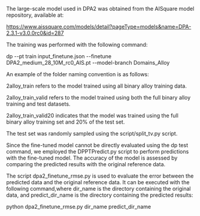 The large-scale model used in DPA2 was obtained from the AISquare model repository, available at:


https://www.aissquare.com/models/detail?pageType=models&name=DPA-2.3.1-v3.0.0rc0&id=287

The training was performed with the following command:


dp --pt train input_finetune.json --finetune DPA2_medium_28_10M_rc0_AIS.pt --model-branch Domains_Alloy

An example of the folder naming convention is as follows:


2alloy_train refers to the model trained using all binary alloy training data.


2alloy_train_valid refers to the model trained using both the full binary alloy training and test datasets.


2alloy_train_valid20 indicates that the model was trained using the full binary alloy training set and 20% of the test set.


The test set was randomly sampled using the script/split_tv.py script.

Since the fine-tuned model cannot be directly evaluated using the dp test command, we employed the DPPTPredict.py script to perform predictions with the fine-tuned model. The accuracy of the model is assessed by comparing the predicted results with the original reference data.

The script dpa2_finetune_rmse.py is used to evaluate the error between the predicted data and the original reference data. It can be executed with the following command,where dir_name is the directory containing the original data, and predict_dir_name is the directory containing the predicted results:


python dpa2_finetune_rmse.py dir_name predict_dir_name





